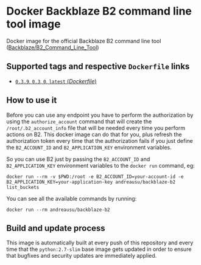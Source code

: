 # Docker Backblaze B2 command line tool image

Docker image for the official Backblaze B2 command line tool ([Backblaze/B2_Command_Line_Tool](https://github.com/Backblaze/B2_Command_Line_Tool))

## Supported tags and respective `Dockerfile` links

-	[`0.3.9`, `0.3`, `0`, `latest` (*Dockerfile*)](https://github.com/andreausu/docker-backblaze-b2/blob/master/Dockerfile)

## How to use it

Before you can use any endpoint you have to perform the authorization by using the `authorize_account` command that will create the `/root/.b2_account_info` file that will be needed every time you perform actions on B2.
This docker image can do that for you, plus refresh the authorization token every time that the authorization fails if you just define the `B2_ACCOUNT_ID` and `B2_APPLICATION_KEY` environment variables.

So you can use B2 just by passing the `B2_ACCOUNT_ID` and `B2_APPLICATION_KEY` environment variables to the `docker run` command, eg:

`docker run --rm -v $PWD:/root -e B2_ACCOUNT_ID=your-account-id -e B2_APPLICATION_KEY=your-application-key andreausu/backblaze-b2 list_buckets`

You can see all the available commands by running:

`docker run --rm andreausu/backblaze-b2`

## Build and update process

This image is automatically built at every push of this repository and every time that the `python:2.7-slim` base image gets updated in order to ensure that bugfixes and security updates are immediately applied.
